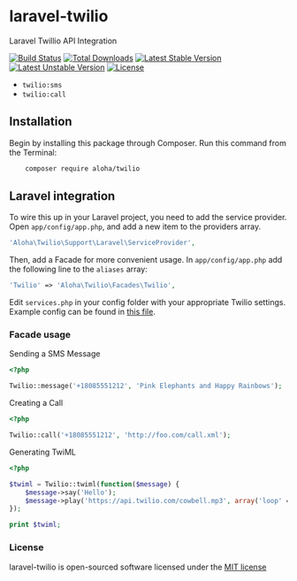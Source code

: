 laravel-twilio
===============
Laravel Twillio API Integration

[![Build Status](https://travis-ci.org/aloha/laravel4-twilio.svg)](https://travis-ci.org/laravel/framework)
[![Total Downloads](https://poser.pugx.org/aloha/twilio/downloads.svg)](https://packagist.org/packages/aloha/twilio)
[![Latest Stable Version](https://poser.pugx.org/aloha/twilio/v/stable.svg)](https://packagist.org/packages/aloha/twilio)
[![Latest Unstable Version](https://poser.pugx.org/aloha/twilio/v/unstable.svg)](https://packagist.org/packages/aloha/twilio)
[![License](https://poser.pugx.org/aloha/twilio/license.svg)](https://packagist.org/packages/aloha/twilio)

- `twilio:sms`
- `twilio:call`

## Installation

Begin by installing this package through Composer. Run this command from the Terminal:

```bash
    composer require aloha/twilio
```

## Laravel integration

To wire this up in your Laravel project, you need to add the service provider. Open `app/config/app.php`, and add a new item to the providers array.

```php
'Aloha\Twilio\Support\Laravel\ServiceProvider',
```

Then, add a Facade for more convenient usage. In `app/config/app.php` add the following line to the `aliases` array:

```php
'Twilio' => 'Aloha\Twilio\Facades\Twilio',
```

Edit `services.php` in your config folder with your appropriate Twilio settings. Example config can be found in [this file](src/config/services.php).

### Facade usage

Sending a SMS Message

```php
<?php

Twilio::message('+18085551212', 'Pink Elephants and Happy Rainbows');
```

Creating a Call

```php
<?php

Twilio::call('+18085551212', 'http://foo.com/call.xml');
```

Generating TwiML

```php
<?php

$twiml = Twilio::twiml(function($message) {
    $message->say('Hello');
    $message->play('https://api.twilio.com/cowbell.mp3', array('loop' => 5));
});

print $twiml;
```

### License

laravel-twilio is open-sourced software licensed under the [MIT license](http://opensource.org/licenses/MIT)
